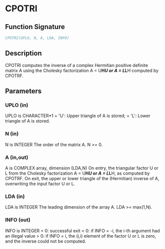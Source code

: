 # CPOTRI

## Function Signature

```fortran
CPOTRI(UPLO, N, A, LDA, INFO)
```

## Description


 CPOTRI computes the inverse of a complex Hermitian positive definite
 matrix A using the Cholesky factorization A = U**H*U or A = L*L**H
 computed by CPOTRF.

## Parameters

### UPLO (in)

UPLO is CHARACTER*1 = 'U': Upper triangle of A is stored; = 'L': Lower triangle of A is stored.

### N (in)

N is INTEGER The order of the matrix A. N >= 0.

### A (in,out)

A is COMPLEX array, dimension (LDA,N) On entry, the triangular factor U or L from the Cholesky factorization A = U**H*U or A = L*L**H, as computed by CPOTRF. On exit, the upper or lower triangle of the (Hermitian) inverse of A, overwriting the input factor U or L.

### LDA (in)

LDA is INTEGER The leading dimension of the array A. LDA >= max(1,N).

### INFO (out)

INFO is INTEGER = 0: successful exit < 0: if INFO = -i, the i-th argument had an illegal value > 0: if INFO = i, the (i,i) element of the factor U or L is zero, and the inverse could not be computed.

